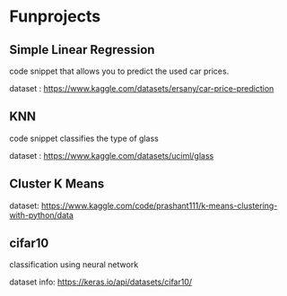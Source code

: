 # Funprojects

## Simple Linear Regression
code snippet that allows you to predict the used car prices.

dataset : https://www.kaggle.com/datasets/ersany/car-price-prediction

## KNN
code snippet classifies the type of glass

dataset : https://www.kaggle.com/datasets/uciml/glass

## Cluster K Means

dataset: https://www.kaggle.com/code/prashant111/k-means-clustering-with-python/data

## cifar10 
classification using neural network

dataset info: https://keras.io/api/datasets/cifar10/

